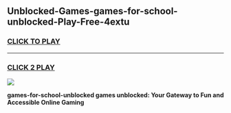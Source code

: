 
## Unblocked-Games-games-for-school-unblocked-Play-Free-4extu
<h3>
<a href="https://premium76.site?title=games-for-school-unblocked&ref=21A">CLICK TO PLAY</a></h3>
<hr>

<h3>
<a href="https://premium76.site?title=games-for-school-unblocked&ref=21A">CLICK 2 PLAY</a>
  
</h3>

<a href="https://premium76.site?title=games-for-school-unblocked&ref=21A"><img src="https://clearcache.store/games.png"></a>


**games-for-school-unblocked games unblocked: Your Gateway to Fun and Accessible Online Gaming**
